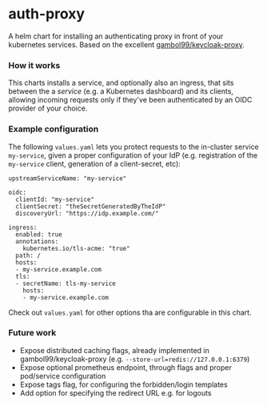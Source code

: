 # auth-proxy
A helm chart for installing an authenticating proxy in front of your kubernetes services. Based on the excellent [gambol99/keycloak-proxy](https://github.com/gambol99/keycloak-proxy).

### How it works

This charts installs a service, and optionally also an ingress, that sits between the a _service_ (e.g. a Kubernetes dashboard) and its clients, allowing incoming requests only if they've been authenticated by an OIDC provider of your choice.

### Example configuration

The following `values.yaml` lets you protect requests to the in-cluster service `my-service`, given a proper configuration of your IdP (e.g. registration of the `my-service` client, generation of a client-secret, etc):

```
upstreamServiceName: "my-service"

oidc:
  clientId: "my-service"
  clientSecret: "theSecretGeneratedByTheIdP"
  discoveryUrl: "https://idp.example.com/"

ingress:
  enabled: true
  annotations:
    kubernetes.io/tls-acme: "true"
  path: /
  hosts:
  - my-service.example.com
  tls:
  - secretName: tls-my-service
    hosts:
    - my-service.example.com
```

Check out `values.yaml` for other options tha are configurable in this chart.

### Future work

- Expose distributed caching flags, already implemented in gambol99/keycloak-proxy (e.g. `--store-url=redis://127.0.0.1:6379`)
- Expose optional prometheus endpoint, through flags and proper pod/service configuration
- Expose tags flag, for configuring the forbidden/login templates
- Add option for specifying the redirect URL e.g. for logouts
